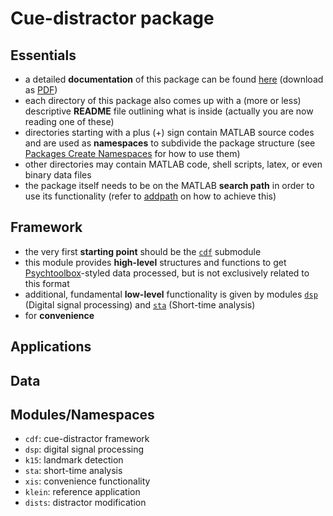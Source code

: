 Cue-distractor package
======================

Essentials
----------

- a detailed **documentation** of this package can be found [here](https://github.com/murtex/cdp/blob/master/doc/cdp.pdf "package documentation") (download as [PDF](https://github.com/murtex/cdp/raw/master/doc/cdp.pdf "package documentation"))
- each directory of this package also comes up with a (more or less) descriptive **README** file outlining what is inside (actually you are now reading one of these)
- directories starting with a plus (+) sign contain MATLAB source codes and are used as **namespaces** to subdivide the package structure (see [Packages Create Namespaces](https://www.mathworks.com/help/matlab/matlab_oop/scoping-classes-with-packages.html "MATLAB documentation") for how to use them)
- other directories may contain MATLAB code, shell scripts, latex, or even binary data files
- the package itself needs to be on the MATLAB **search path** in order to use its functionality (refer to [addpath](https://www.mathworks.com/help/matlab/ref/addpath.html "MATLAB documentation") on how to achieve this)

Framework
---------

- the very first **starting point** should be the [`cdf`](https://github.com/murtex/cdp/tree/master/%2Bcdf "cdf") submodule
- this module provides **high-level** structures and functions to get [Psychtoolbox](http://psychtoolbox.org/ "Psychtoolbox")-styled data processed, but is not exclusively related to this format
- additional, fundamental  **low-level** functionality is given by modules [`dsp`](https://github.com/murtex/cdp/tree/master/%2Bdsp "dsp") (Digital signal processing) and [`sta`](https://github.com/murtex/cdp/tree/master/%2Bsta "sta") (Short-time analysis)
- for **convenience** 

Applications
------------

Data
----

Modules/Namespaces
------------------

- `cdf`: cue-distractor framework
- `dsp`: digital signal processing
- `k15`: landmark detection
- `sta`: short-time analysis
- `xis`: convenience functionality
- `klein`: reference application
- `dists`: distractor modification


